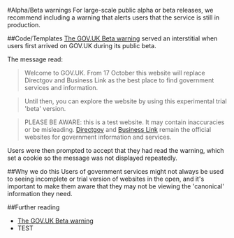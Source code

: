 #Alpha/Beta warnings
For large-scale public alpha or beta releases, we recommend including a warning that alerts users that the service is still in production.

##Code/Templates
[The GOV.UK Beta warning](https://github.com/alphagov/static/blob/master/app/assets/javascripts/welcome.js) served an interstitial when users first arrived on GOV.UK during its public beta.

The message read:

>Welcome to GOV.UK. From 17 October this website will replace Directgov and Business Link as the best place to find government services and information.  

>Until then, you can explore the website by using this experimental trial 'beta' version.

>PLEASE BE AWARE: this is a test website. It may contain inaccuracies or be misleading. <a href='http://www.direct.gov.uk'>Directgov</a> and <a href='http://businesslink.gov.uk'>Business Link</a> remain the official websites for government information and services.

Users were then prompted to accept that they had read the warning, which set a cookie so the message was not displayed repeatedly. 

##Why we do this
Users of government services might not always be used to seeing incomplete or trial version of websites in the open, and it's important to make them aware that they may not be viewing the 'canonical' information they need.

##Further reading
- [The GOV.UK Beta warning](https://github.com/alphagov/static/blob/master/app/assets/javascripts/welcome.js)
- TEST